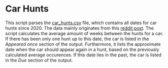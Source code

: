 # Car Hunts

This script parses the [car_hunts.csv](car_hunts.csv) file, which contains all dates for car hunts since 2020. The data mainly originates from this [reddit post](https://www.reddit.com/r/Asphalt9/comments/orzt24/car_hunt_history/). 
The script calculates the average amount of weeks between the hunts for a car. If there has been only one hunt up to this date, the car is listed in the *Appeared once* section of the output. Furthermore, it lists the approximate date when the car should appear again in a hunt, based on the previously calculated average occurences.
If this date lies in the past, the car is listed in the *Due* section of the output.
